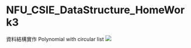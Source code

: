 # NFU_CSIE_DataStructure_HomeWork3
資料結構實作 Polynomial with circular list
![](https://github.com/joshu0601/NFU_CSIE_DataStructure_HomeWork3/blob/main/Polynomial.png)
